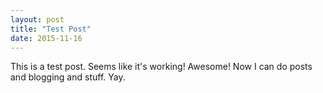 ```yaml
---
layout: post
title: "Test Post"
date: 2015-11-16
---
```


This is a test post.
Seems like it's working! Awesome!
Now I can do posts and blogging and stuff. Yay.